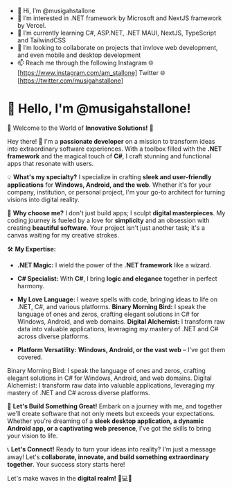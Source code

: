 - 👋 Hi, I’m @musigahstallone
- 👀 I’m interested in .NET framework by Microsoft and NextJS framework by Vercel.
- 🌱 I’m currently learning C#, ASP.NET, .NET MAUI, NextJS, TypeScript and TailwindCSS  
- 💞️ I’m looking to collaborate on projects that invlove web development, and even mobile and desktop development
- 📫 Reach me through the following
       Instagram 🌐 [https://www.instagram.com/am_stallone]
       Twitter 🌐 [https://twitter.com/musigahstallone]

<!---
musigahstallone/musigahstallone is a ✨ special ✨ repository because its `README.md` (this file) appears on your GitHub profile.
You can click the Preview link to take a look at your changes.
--->

# 👋 Hello, I'm **@musigahstallone!**

🚀 Welcome to the World of **Innovative Solutions!** 🚀

Hey there! 👋 I'm a **passionate developer** on a mission to transform ideas into extraordinary software experiences. 
With a toolbox filled with the **.NET framework** and the magical touch of **C#**, 
I craft stunning and functional apps that resonate with users.

💡 **What's my specialty?**
I specialize in crafting **sleek and user-friendly applications** for **Windows, Android, and the web**. 
Whether it's for your company, institution, or personal project, I'm your go-to architect for turning visions into digital reality.

🌈 **Why choose me?**
I don't just build apps; I sculpt **digital masterpieces**. My coding journey is fueled by a love for **simplicity** 
and an obsession with creating **beautiful software**. Your project isn't just another task; it's a canvas waiting for my creative strokes.

🛠️ **My Expertise:**
- **.NET Magic:** I wield the power of the **.NET framework** like a wizard.
- **C# Specialist:** With **C#**, I bring **logic and elegance** together in perfect harmony.
- **My Love Language:** I weave spells with code, bringing ideas to life on .NET, C#, and various platforms.
  **Binary Morning Bird:** I speak the language of ones and zeros, crafting elegant solutions in C# for Windows, Android, and web domains.
  **Digital Alchemist:** I transform raw data into valuable applications, leveraging my mastery of .NET and C# across diverse platforms.

- **Platform Versatility:** **Windows, Android, or the vast web** – I've got them covered.


Binary Morning Bird: I speak the language of ones and zeros, crafting elegant solutions in C# for Windows, Android, and web domains.
Digital Alchemist: I transform raw data into valuable applications, leveraging my mastery of .NET and C# across diverse platforms.

🚀 **Let's Build Something Great!**
Embark on a journey with me, and together we'll create software that not only meets but exceeds your expectations.
Whether you're dreaming of a **sleek desktop application, a dynamic Android app, or a captivating web presence**, I've got the skills to bring your vision to life.

📞 **Let's Connect!**
Ready to turn your ideas into reality? I'm just a message away! 
Let's **collaborate, innovate, and build something extraordinary together**. Your success story starts here!
<!--
🌐 [Portfolio Link]
-->

Let's make waves in the **digital realm!** 🚀💻✨

